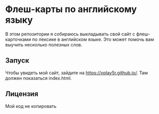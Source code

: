 # Флеш-карты по английскому языку
В этом репозитории я собираюсь выкладывать свой сайт с флеш-карточками по лексике в английском языке. Это может помочь вам выучить несколько полезных слов.
## Запуск
Чтобы увидеть мой сайт, зайдите на https://xplay5r.github.io/. Там должен показаться index.html.
## Лицензия
Мой код не копировать
